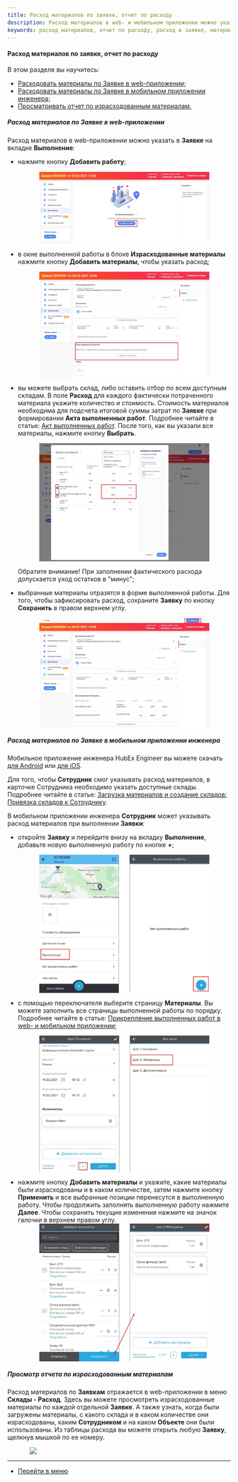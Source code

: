 ```yaml
---
title: Расход материалов по заявке, отчет по расходу
description: Расход материалов в web- и мобильном приложении можно указать в Заявке на вкладке Выполнение. При добавлении выполненной работы вы можете указать фактический расход материалов. 
keywords: расход материалов, отчет по расходу, расход в заявке, материалы в заявке, hubex, хабекс, хубекс, хабикс
---
```



#### Расход материалов по заявке, отчет по расходу
В этом разделе вы научитесь:
<html>
<meta charset="utf-8">
<ul>
    <li><a href="#fwm">Расходовать материалы по Заявке в web-приложении;</a></li>
    <li><a href="#cwm">Расходовать материалы по Заявке в мобильном приложении инженера;</a></li>
    <li><a href="#rwm">Просматривать отчет по израсходованным материалам.</a></li>
</ul>
</html>
<body>
<h5 id="fwm">Расход материалов по Заявке в web-приложении</h5>
<p>Расход материалов в web-приложении можно указать в <strong>Заявке</strong> на вкладке <strong>Выполнение</strong>:</p>
<ul>
    <li>нажмите кнопку <strong>Добавить работу</strong>;</li>
    <p>
    <div>
        <img style="margin: 0 auto; display: block; max-width: 80%;"
             src="/attachments/images/FAQ/USER/Withdrawals/WebMaterials.jpg"/>
    </div>
    </p>
    <li>в окне выполненной работы в блоке <strong>Израсходованные материалы</strong> нажмите кнопку <strong>Добавить материалы</strong>, чтобы указать
        расход;
    </li>
    <p>
    <div>
        <img style="margin: 0 auto; display: block; max-width: 80%;"
             src="/attachments/images/FAQ/USER/Withdrawals/WebMaterials2.jpg"/>
    </div>
    </p>
    <li>вы можете выбрать склад, либо оставить отбор по всем доступным складам. В поле <strong>Расход</strong> для каждого фактически
        потраченного
        материала укажите количество и стоимость. Стоимость материалов необходима для подсчета итоговой суммы затрат по
        <strong>Заявке</strong> при формировании <strong>Акта выполненных работ</strong>. Подробнее читайте в статье: <a
                href="https://wiki.hubex.ru/docs/FAQ/RU/user/ActOFAcceptance.html">Акт выполненных работ</a>. После
        того, как вы указали все материалы, нажмите кнопку <strong>Выбрать</strong>.
    </li>
    <p>
    <div>
        <img style="margin: 0 auto; display: block; max-width: 80%;"
             src="/attachments/images/FAQ/USER/Withdrawals/WebMaterials3.jpg"/>
    </div>
    </p>
    <p>Обратите внимание! При заполнении фактического расхода допускается уход остатков в "минус";</p>
    <li>выбранные материалы отразятся в форме выполненной работы. Для того, чтобы зафиксировать расход, сохраните <strong>Заявку</strong>
        по кнопку <strong>Сохранить</strong> в правом верхнем углу.
    </li>
    <p>
    <div>
        <img style="margin: 0 auto; display: block; max-width: 80%;"
             src="/attachments/images/FAQ/USER/Withdrawals/WebMaterials4.jpg"/>
    </div>
    </p>
</ul>

<h5 id="cwm">Расход материалов по Заявке в мобильном приложении инженера</h5>
<p>Мобильное приложение инженера HubEx Engineer вы можете скачать <a
        href="https://play.google.com/store/apps/details?id=ru.hubex.engineer">для Android</a> или <a
        href="https://apps.apple.com/ru/app/hubex-%D0%B4%D0%BB%D1%8F-%D1%81%D0%B5%D1%80%D0%B2%D0%B8%D1%81%D0%BD%D0%BE%D0%B9-%D1%81%D0%BB%D1%83%D0%B6%D0%B1%D1%8B/id1386688688">для
    iOS</a>.</p>
<p>Для того, чтобы <strong>Сотрудник</strong> смог указывать расход материалов, в карточке Сотрудника необходимо указать доступные
    склады. Подробнее читайте в статье: <a href="https://wiki.hubex.ru/docs/FAQ/RU/user/Materials.html#userwithmat">Загрузка
        материалов и создание складов: Привязка складов к Сотруднику</a>.</p>
<p>В мобильном приложении инженера <strong>Сотрудник</strong> может указывать расход материалов при выполнении <strong>Заявки</strong>:</p>
<ul>
    <li>откройте <strong>Заявку</strong> и перейдите внизу на вкладку <strong>Выполнение</strong>, добавьте новую выполненную работу по кнопке <strong>+</strong>;</li>
    <p>
    <div>
        <img style="margin: 0 auto; display: block; max-width: 80%;"
             src="/attachments/images/FAQ/USER/Withdrawals/MobMaterials.jpg"/>
    </div>
    </p>
    <li>с помощью переключателя выберите страницу <strong>Материалы</strong>. Вы можете заполнить все страницы выполненной работы по
        порядку. Подробнее читайте в статье: <a href="https://wiki.hubex.ru/docs/FAQ/RU/user/AttachingFiles.html">Прикрепление
            выполненных работ в web- и мобильном приложении</a>;
    </li>
    <p>
    <div>
        <img style="margin: 0 auto; display: block; max-width: 80%;"
             src="/attachments/images/FAQ/USER/Withdrawals/MobMaterials2.jpg"/>
    </div>
    </p>
    <li>нажмите кнопку <strong>Добавить материалы</strong> и укажите, какие материалы были израсходованы и в каком количестве, затем
        нажмите кнопку <strong>Применить</strong> и все выбранные позиции перенесутся в выполненную работу. Чтобы продолжить заполнять
        выполненную работу нажмите <strong>Далее</strong>. Чтобы сохранить текущие изменения нажмите на значок галочки в верхнем правом
        углу.
    </li>
    <div>
        <img style="margin: 0 auto; display: block; max-width: 80%;"
             src="/attachments/images/FAQ/USER/Withdrawals/MobMaterials3.jpg"/>
    </div>
  

</ul>


<h5 id="rwm">Просмотр отчета по израсходованным материалам</h5>
<p>Расход материалов по <strong>Заявкам</strong> отражается в web-приложении в меню <strong>Склады - Расход</strong>. Здесь вы можете просмотреть
    израсходованные материалы по каждой отдельной <strong>Заявке</strong>. А также узнать, когда были
    загружены материалы, с какого склада и в каком количестве они израсходованы, каким
    <strong>Сотрудником</strong> и на каком <strong>Объекте</strong> они были использованы. Из таблицы расхода вы можете открыть любую <strong>Заявку</strong>, щелкнув
    мышкой по ее номеру.</p>
<div>
    <img style="margin: 0 auto; display: block; max-width: 80%;"
         src="/attachments/images/FAQ/USER/Materials/Mat.jpg"/>
</div>

</body>

___
- [Перейти в меню](http://wiki.hubex.ru)
